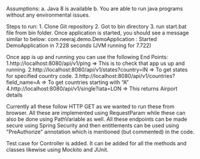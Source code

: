 Assumptions:
	a. Java 8 is available
	b. You are able to run java programs without any environmental issues.


Steps to run:
	1. Clone Git repository
	2. Got to bin directory
	3. run start.bat file from bin folder. Once application is started, you should see a message similar to below:
		com.neeraj.demo.DemoApplication          : Started DemoApplication in 7.228 seconds (JVM running for 7.722)



Once app is up and running you can use the following End Points:
1.http://localhost:8080/api/v1/ping => This is to check that app us up and running.
2.http://localhost:8080/api/v1/states?country=IN => To get states for specified country code.
3.http://localhost:8080/api/v1/countries?field_name=A => To get countries starting with “A”
4.http://localhost:8080/api/v1/single?iata=LON => This returns Airport details

Currently all these follow HTTP GET as we wanted to run these from browser.
All these are implemented using RequestParam while these can also be done using PathVariable as well.
All these endpoints can be made secure using Spring Security and then entitlements can be used using "PreAuthorize" annotation which is mentioned (but commented) in the code.

Test case for Controller is added. It can be added for all the methods and classes likewise using Mockito and JUnit.
